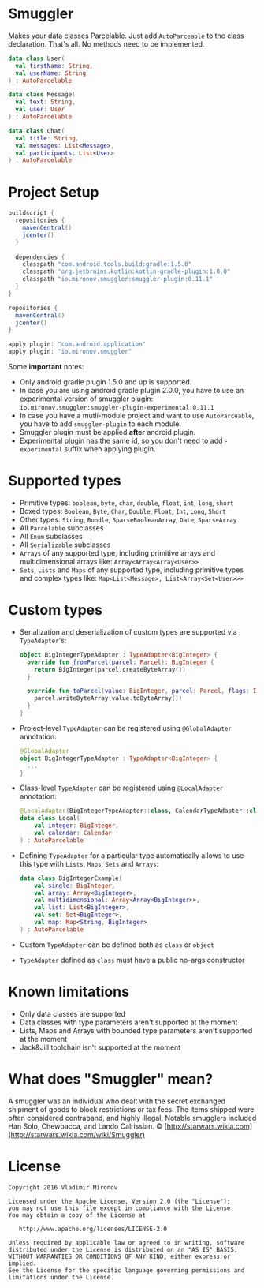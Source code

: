 # Smuggler
Makes your data classes Parcelable. Just add `AutoParceable` to the class declaration. That's all. No methods need to be implemented.

```kotlin
data class User(
  val firstName: String,
  val userName: String
) : AutoParcelable

data class Message(
  val text: String,
  val user: User
) : AutoParcelable

data class Chat(
  val title: String,
  val messages: List<Message>,
  val participants: List<User>
) : AutoParcelable
```

# Project Setup
```gradle
buildscript {
  repositories {
    mavenCentral()
    jcenter()
  }
    
  dependencies {
  	classpath "com.android.tools.build:gradle:1.5.0"
    classpath "org.jetbrains.kotlin:kotlin-gradle-plugin:1.0.0"
    classpath "io.mironov.smuggler:smuggler-plugin:0.11.1"
  }
}

repositories {
  mavenCentral()
  jcenter()
}

apply plugin: "com.android.application"
apply plugin: "io.mironov.smuggler"
```
Some **important** notes:
- Only android gradle plugin 1.5.0 and up is supported.
- In case you are using android gradle plugin 2.0.0, you have to use an experimental version of smuggler plugin: `io.mironov.smuggler:smuggler-plugin-experimental:0.11.1`
- In case you have a mutli-module project and want to use `AutoParceable`, you have to add `smuggler-plugin` to each module.
- Smuggler plugin must be applied **after** android plugin.
- Experimental plugin has the same id, so you don't need to add `-experimental` suffix when applying plugin.

# Supported types
- Primitive types: `boolean`, `byte`, `char`, `double`, `float`, `int`, `long`, `short`
- Boxed types: `Boolean`, `Byte`, `Char`, `Double`, `Float`, `Int`, `Long`, `Short`
- Other types: `String`, `Bundle`, `SparseBooleanArray`, `Date`, `SparseArray`
- All `Parcelable` subclasses
- All `Enum` subclasses
- All `Serializable` subclasses
- `Arrays` of any supported type, including primitive arrays and multidimensional arrays like: `Array<Array<Array<User>>`
- `Sets`, `Lists` and `Maps` of any supported type, including primitive types and complex types like: `Map<List<Message>, List<Array<Set<User>>>`

# Custom types
- Serialization and deserialization of custom types are supported via `TypeAdapter`'s:
  ```kotlin
  object BigIntegerTypeAdapter : TypeAdapter<BigInteger> {
    override fun fromParcel(parcel: Parcel): BigInteger {
      return BigInteger(parcel.createByteArray())
    }
  
    override fun toParcel(value: BigInteger, parcel: Parcel, flags: Int) {
      parcel.writeByteArray(value.toByteArray())
    }
  }
  ```
- Project-level `TypeAdapter` can be registered using `@GlobalAdapter` annotation:

  ```kotlin
  @GlobalAdapter
  object BigIntegerTypeAdapter : TypeAdapter<BigInteger> {
    ...
  }
  ```
- Class-level `TypeAdapter` can be registered using `@LocalAdapter` annotation:

  ```kotlin
  @LocalAdapter(BigIntegerTypeAdapter::class, CalendarTypeAdapter::class)
  data class Local(
      val integer: BigInteger,
      val calendar: Calendar
  ) : AutoParcelable
  ```
- Defining `TypeAdapter` for a particular type automatically allows to use this type with `Lists`, `Maps`, `Sets` and `Arrays`:

  ```kotlin
  data class BigIntegerExample(
      val single: BigInteger,
      val array: Array<BigInteger>,
      val multidimensional: Array<Array<BigInteger>>,
      val list: List<BigInteger>,
      val set: Set<BigInteger>,
      val map: Map<String, BigInteger>
  ) : AutoParcelable
  ```
- Custom `TypeAdapter` can be defined both as `class` or `object`
- `TypeAdapter` defined as `class` must have a public no-args constructor

# Known limitations
- Only data classes are supported
- Data classes with type parameters aren't supported at the moment
- Lists, Maps and Arrays with bounded type parameters aren't supported at the moment
- Jack&Jill toolchain isn't supported at the moment

# What does "Smuggler" mean?
A smuggler was an individual who dealt with the secret exchanged shipment of goods to block restrictions or tax fees. The items shipped were often considered contraband, and highly illegal. Notable smugglers included Han Solo, Chewbacca, and Lando Calrissian. © [http://starwars.wikia.com](http://starwars.wikia.com/wiki/Smuggler)

# License

    Copyright 2016 Vladimir Mironov

    Licensed under the Apache License, Version 2.0 (the "License");
    you may not use this file except in compliance with the License.
    You may obtain a copy of the License at

       http://www.apache.org/licenses/LICENSE-2.0

    Unless required by applicable law or agreed to in writing, software
    distributed under the License is distributed on an "AS IS" BASIS,
    WITHOUT WARRANTIES OR CONDITIONS OF ANY KIND, either express or implied.
    See the License for the specific language governing permissions and
    limitations under the License.
